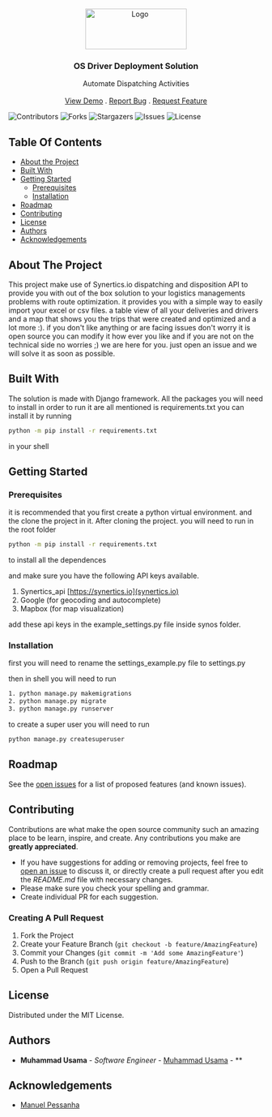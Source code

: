 <br/>
<p align="center">
  <a href="https://github.com/makeme-a-bug/synerticsOS">
    <img src="https://synertics.io/staticfiles/img/logo-vector.svg" alt="Logo" width="200" height="80">
  </a>

  <h3 align="center">OS Driver Deployment Solution</h3>

  <p align="center">
    Automate Dispatching Activities
    <br/>
    <br/>
    <a href="https://github.com/makeme-a-bug/synerticsOS">View Demo</a>
    .
    <a href="https://github.com/makeme-a-bug/synerticsOS/issues">Report Bug</a>
    .
    <a href="https://github.com/makeme-a-bug/synerticsOS/issues">Request Feature</a>
  </p>
</p>

![Contributors](https://img.shields.io/github/contributors/makeme-a-bug/synerticsOS?color=dark-green) ![Forks](https://img.shields.io/github/forks/makeme-a-bug/synerticsOS?style=social) ![Stargazers](https://img.shields.io/github/stars/makeme-a-bug/synerticsOS?style=social) ![Issues](https://img.shields.io/github/issues/makeme-a-bug/synerticsOS) ![License](https://img.shields.io/github/license/makeme-a-bug/synerticsOS) 

## Table Of Contents

* [About the Project](#about-the-project)
* [Built With](#built-with)
* [Getting Started](#getting-started)
  * [Prerequisites](#prerequisites)
  * [Installation](#installation)
* [Roadmap](#roadmap)
* [Contributing](#contributing)
* [License](#license)
* [Authors](#authors)
* [Acknowledgements](#acknowledgements)

## About The Project

This project make use of Synertics.io dispatching and disposition API to provide you with out of the box solution to your logistics managements problems with route optimization. it provides you with a simple way to easily import your excel or csv files. a table view of all your deliveries and drivers and a map that shows you the trips that were created and optimized and a lot more :). if you don't like anything or are facing issues don't worry it is open source you can modify it how ever you like and if you are not on the technical side no worries ;) we are here for you. just open an issue and we will solve it as soon as possible.

## Built With

The solution is made with Django framework. All the packages you will need to install in order to run it are all mentioned is requirements.txt
you can install it by running
```sh
python -m pip install -r requirements.txt
```
in your shell

## Getting Started



### Prerequisites

it is recommended that you first create a python virtual environment. and the clone the project in it.
After cloning the project. you will need to run in the root folder
```sh
python -m pip install -r requirements.txt
```
to install all the dependences 

and make sure you have the following API keys available.
1. Synertics_api [https://synertics.io](synertics.io)
2. Google (for geocoding and autocomplete)
3. Mapbox (for map visualization)

add these api keys in the example_settings.py file inside synos folder. 



### Installation

first you will need to rename the settings_example.py file to settings.py

then in shell you will need to run
```sh
1. python manage.py makemigrations
2. python manage.py migrate
3. python manage.py runserver
 ```

to create a super user you will need to run
```sh
python manage.py createsuperuser
```


## Roadmap

See the [open issues](https://github.com/makeme-a-bug/synerticsOS/issues) for a list of proposed features (and known issues).

## Contributing

Contributions are what make the open source community such an amazing place to be learn, inspire, and create. Any contributions you make are **greatly appreciated**.
* If you have suggestions for adding or removing projects, feel free to [open an issue](https://github.com/makeme-a-bug/synerticsOS/issues/new) to discuss it, or directly create a pull request after you edit the *README.md* file with necessary changes.
* Please make sure you check your spelling and grammar.
* Create individual PR for each suggestion.

### Creating A Pull Request

1. Fork the Project
2. Create your Feature Branch (`git checkout -b feature/AmazingFeature`)
3. Commit your Changes (`git commit -m 'Add some AmazingFeature'`)
4. Push to the Branch (`git push origin feature/AmazingFeature`)
5. Open a Pull Request

## License

Distributed under the MIT License.

## Authors

* **Muhammad Usama** - *Software Engineer* - [Muhammad Usama](https://github.com/makeme-a-bug/) - **

## Acknowledgements

* [Manuel Pessanha](https://github.com/SEAPessanha)
